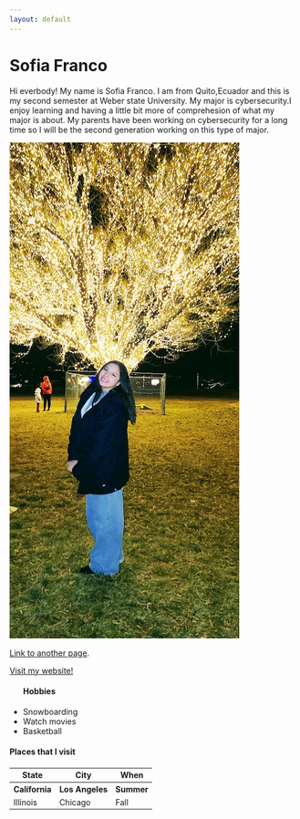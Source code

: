 ```yaml
---
layout: default
---
```


<h1>Sofia Franco</h1>
<p>Hi everbody! My name is Sofia Franco. I am from Quito,Ecuador and this is my second semester at Weber state University. My major is cybersecurity.I enjoy learning and having a little bit more of comprehesion of what my major is about. My parents have been working on cybersecurity for a long time so I will be the second generation working on this type of major.</p>

 ![2003][def]

[def]: assets/img/2003.jpg



[Link to another page](./another-page.html).

<a href="https://cs-1030-hadzik.github.io/cs1030-website-amydiaz1/">Visit my website!</a>

<ul> 
<h4> Hobbies </h4>
<li>Snowboarding</li>
<li>Watch movies</li>
<li>Basketball</li>
</ul>

<table>
<tr><h4>Places that I visit<h4>
<th>State</th>
<th>City</th>
<th>When</th>
</tr>

<tr>
<th>California</th>
<th>Los Angeles</th>
<th>Summer</th>
</tr>

<tr>
    <td> Illinois</td>
    <td>Chicago</td>
    <td>Fall</td>
  </tr>

</table>







 


 
